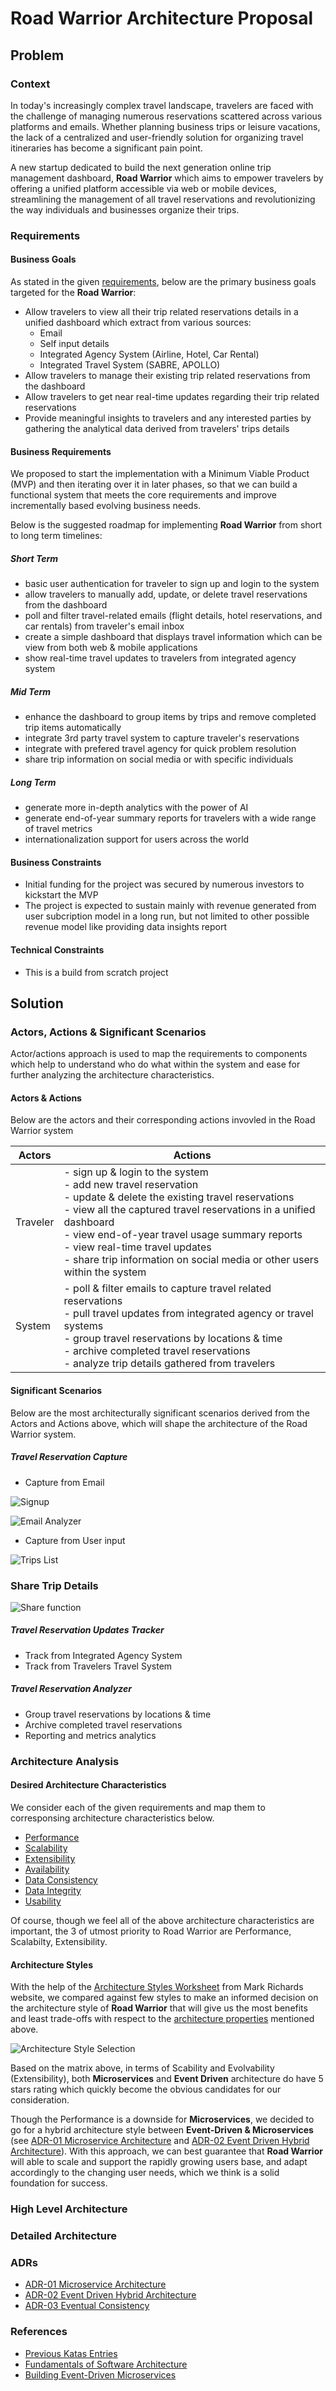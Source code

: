 # Road Warrior Architecture Proposal

## Problem

### Context
In today's increasingly complex travel landscape, travelers are faced with the challenge of managing numerous reservations scattered across various platforms and emails. Whether planning business trips or leisure vacations, the lack of a centralized and user-friendly solution for organizing travel itineraries has become a significant pain point.

A new startup dedicated to build the next generation online trip management dashboard, **Road Warrior** which aims to empower travelers by offering a unified platform accessible via web or mobile devices, streamlining the management of all travel reservations and revolutionizing the way individuals and businesses organize their trips.

### Requirements

#### Business Goals

As stated in the given [requirements](problems/requirements.md), below are the primary business goals targeted for the **Road Warrior**:
- Allow travelers to view all their trip related reservations details in a unified dashboard which extract from various sources:
  - Email
  - Self input details
  - Integrated Agency System (Airline, Hotel, Car Rental)
  - Integrated Travel System (SABRE, APOLLO)
- Allow travelers to manage their existing trip related reservations from the dashboard
- Allow travelers to get near real-time updates regarding their trip related reservations
- Provide meaningful insights to travelers and any interested parties by gathering the analytical data derived from travelers' trips details

#### Business Requirements
We proposed to start the implementation with a Minimum Viable Product (MVP) and then iterating over it in later phases, so that we can build a functional system that meets the core requirements and improve incrementally based evolving business needs.

Below is the suggested roadmap for implementing **Road Warrior** from short to long term timelines:

##### Short Term

- basic user authentication for traveler to sign up and login to the system
- allow travelers to manually add, update, or delete travel reservations from the dashboard
- poll and filter travel-related emails (flight details, hotel reservations, and car rentals) from traveler's email inbox
- create a simple dashboard that displays travel information which can be view from both web & mobile applications
- show real-time travel updates to travelers from integrated agency system

##### Mid Term
- enhance the dashboard to group items by trips and remove completed trip items automatically
- integrate 3rd party travel system to capture traveler's reservations
- integrate with prefered travel agency for quick problem resolution
- share trip information on social media or with specific individuals

##### Long Term
- generate more in-depth analytics with the power of AI
- generate end-of-year summary reports for travelers with a wide range of travel metrics
- internationalization support for users across the world

#### Business Constraints

- Initial funding for the project was secured by numerous investors to kickstart the MVP
- The project is expected to sustain mainly with revenue generated from user subcription model in a long run, but not limited to other possible revenue model like providing data insights report

#### Technical Constraints

- This is a build from scratch project

## Solution

### Actors, Actions & Significant Scenarios

Actor/actions approach is used to map the requirements to components which help to understand who do what within the system and ease for further analyzing the architecture characteristics.

#### Actors & Actions
Below are the actors and their corresponding actions invovled in the Road Warrior system

| Actors | Actions |
|---|---|
| Traveler | - sign up & login to the system<br>- add new travel reservation<br>- update & delete the existing travel reservations<br>- view all the captured travel reservations in a unified dashboard<br>- view end-of-year travel usage summary reports<br>- view real-time travel updates<br>- share trip information on social media or other users within the system |
| System | - poll & filter emails to capture travel related reservations<br>- pull travel updates from integrated agency or travel systems<br>- group travel reservations by locations & time<br>- archive completed travel reservations<br>- analyze trip details gathered from travelers |

#### Significant Scenarios

Below are the most architecturally significant scenarios derived from the Actors and Actions above, which will shape the architecture of the Road Warrior system.

##### Travel Reservation Capture
- Capture from Email

![Signup](./diagrams/signup.png)

![Email Analyzer](./diagrams/email_analyzer.png)

- Capture from User input

![Trips List](./diagrams/trips_list.png)

### Share Trip Details
![Share function](./diagrams/share_function.png)

##### Travel Reservation Updates Tracker
- Track from Integrated Agency System
- Track from Travelers Travel System

##### Travel Reservation Analyzer
- Group travel reservations by locations & time
- Archive completed travel reservations
- Reporting and metrics analytics

### Architecture Analysis

#### Desired Architecture Characteristics
We consider each of the given requirements and map them to corresponsing architecture characteristics below.

- [Performance](/performance.md)
- [Scalability](/scalability.md)
- [Extensibility](/extensibility.md)
- [Availability](/availability.md)
- [Data Consistency](/data_consistency.md)
- [Data Integrity](/data_integrity.md)
- [Usability](/usability.md)

Of course, though we feel all of the above architecture characteristics are important, the 3 of utmost priority to Road Warrior are Performance, Scalabilty, Extensibility.

#### Architecture Styles
With the help of the [Architecture Styles Worksheet](https://www.developertoarchitect.com/downloads/architecture-styles-worksheet.pdf) from Mark Richards website, we compared against few styles to make an informed decision on the architecture style of **Road Warrior** that will give us the most benefits and least trade-offs with respect to the [architecture properties](#desired-architecture-characteristics) mentioned above.

![Architecture Style Selection](/assets/arch-selection.png)

Based on the matrix above, in terms of Scability and Evolvability (Extensibility), both **Microservices** and **Event Driven** architecture do have 5 stars rating which quickly become the obvious candidates for our consideration.

Though the Performance is a downside for **Microservices**, we decided to go for a hybrid architecture style between **Event-Driven & Microservices** (see [ADR-01 Microservice Architecture](/solutions/adrs/01-microservice-architecture.md) and [ADR-02 Event Driven Hybrid Architecture](/solutions/adrs/02-event-driven-hybrid.md)). With this approach, we can best guarantee that **Road Warrior** will able to scale and support the rapidly growing users base, and adapt accordingly to the changing user needs, which we think is a solid foundation for success.

### High Level Architecture

### Detailed Architecture

### ADRs
- [ADR-01 Microservice Architecture](/solutions/adrs/01-microservice-architecture.md)
- [ADR-02 Event Driven Hybrid Architecture](/solutions/adrs/02-event-driven-hybrid.md)
- [ADR-03 Eventual Consistency](/solutions/adrs/03-eventual-consistency.md)

### References
- [Previous Katas Entries](https://github.com/tekiegirl/SoftwareArchitectureResources/blob/main/Resources/OReillyKata.md)
- [Fundamentals of Software Architecture](https://learning.oreilly.com/library/view/fundamentals-of-software/9781492043447/)
- [Building Event-Driven Microservices](https://learning.oreilly.com/library/view/building-event-driven-microservices/9781492057888/)

